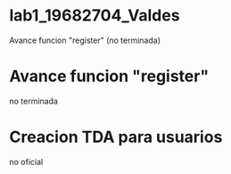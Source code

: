 # lab1_19682704_Valdes
Avance funcion "register" (no terminada)
# Avance funcion "register"
no terminada
# Creacion TDA para usuarios
no oficial
